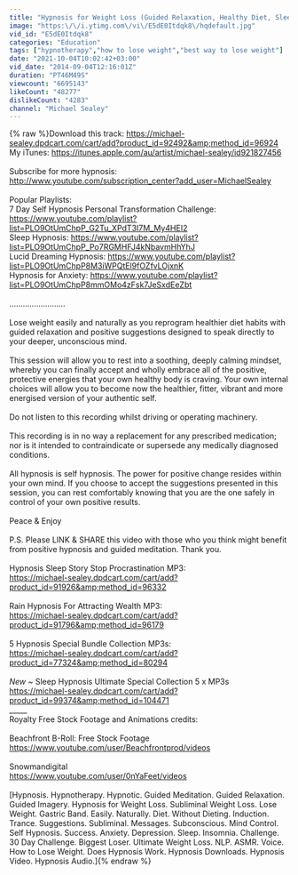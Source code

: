```yaml
---
title: "Hypnosis for Weight Loss (Guided Relaxation, Healthy Diet, Sleep & Motivation)"
image: "https:\/\/i.ytimg.com\/vi\/E5dE0Itdqk8\/hqdefault.jpg"
vid_id: "E5dE0Itdqk8"
categories: "Education"
tags: ["hypnotherapy","how to lose weight","best way to lose weight"]
date: "2021-10-04T10:02:42+03:00"
vid_date: "2014-09-04T12:16:01Z"
duration: "PT46M49S"
viewcount: "6695143"
likeCount: "48277"
dislikeCount: "4283"
channel: "Michael Sealey"
---
```

{% raw %}Download this track: <a rel="nofollow" target="blank" href="https://michael-sealey.dpdcart.com/cart/add?product_id=92492&amp;method_id=96924">https://michael-sealey.dpdcart.com/cart/add?product_id=92492&amp;method_id=96924</a><br />My iTunes: <a rel="nofollow" target="blank" href="https://itunes.apple.com/au/artist/michael-sealey/id921827456">https://itunes.apple.com/au/artist/michael-sealey/id921827456</a><br /><br />Subscribe for more hypnosis: <a rel="nofollow" target="blank" href="http://www.youtube.com/subscription_center?add_user=MichaelSealey">http://www.youtube.com/subscription_center?add_user=MichaelSealey</a><br /><br />Popular Playlists: <br />7 Day Self Hypnosis Personal Transformation Challenge: <a rel="nofollow" target="blank" href="https://www.youtube.com/playlist?list=PLO9OtUmChpP_G2Tu_XPdT3I7M_My4HEI2">https://www.youtube.com/playlist?list=PLO9OtUmChpP_G2Tu_XPdT3I7M_My4HEI2</a><br />Sleep Hypnosis: <a rel="nofollow" target="blank" href="https://www.youtube.com/playlist?list=PLO9OtUmChpP_Po7RGMHFJ4kNbavmHhYhJ">https://www.youtube.com/playlist?list=PLO9OtUmChpP_Po7RGMHFJ4kNbavmHhYhJ</a><br />Lucid Dreaming Hypnosis: <a rel="nofollow" target="blank" href="https://www.youtube.com/playlist?list=PLO9OtUmChpP8M3iWPQtEl9fOZfvLOjxnK">https://www.youtube.com/playlist?list=PLO9OtUmChpP8M3iWPQtEl9fOZfvLOjxnK</a><br />Hypnosis for Anxiety: <a rel="nofollow" target="blank" href="https://www.youtube.com/playlist?list=PLO9OtUmChpP8mmOMo4zFsk7JeSxdEeZbt">https://www.youtube.com/playlist?list=PLO9OtUmChpP8mmOMo4zFsk7JeSxdEeZbt</a><br /><br />.........................<br /><br />Lose weight easily and naturally as you reprogram healthier diet habits with guided relaxation and positive suggestions designed to speak directly to your deeper, unconscious mind.<br /><br />This session will allow you to rest into a soothing, deeply calming mindset, whereby you can finally accept and wholly embrace all of the positive, protective energies that your own healthy body is craving. Your own internal choices will allow you to become now the healthier, fitter, vibrant and more energised version of your authentic self. <br /><br />Do not listen to this recording whilst driving or operating machinery. <br /><br />This recording is in no way a replacement for any prescribed medication; nor is it intended to contraindicate or supersede any medically diagnosed conditions. <br /><br />All hypnosis is self hypnosis. The power for positive change resides within your own mind. If you choose to accept the suggestions presented in this session, you can rest comfortably knowing that you are the one safely in control of your own positive results.<br /><br />Peace &amp; Enjoy<br /><br />P.S. Please LINK &amp; SHARE this video with those who you think might benefit from positive hypnosis and guided meditation. Thank you.<br /><br />Hypnosis Sleep Story Stop Procrastination MP3:<br /><a rel="nofollow" target="blank" href="https://michael-sealey.dpdcart.com/cart/add?product_id=91926&amp;method_id=96332">https://michael-sealey.dpdcart.com/cart/add?product_id=91926&amp;method_id=96332</a><br /><br />Rain Hypnosis For Attracting Wealth MP3:<br /><a rel="nofollow" target="blank" href="https://michael-sealey.dpdcart.com/cart/add?product_id=91796&amp;method_id=96179">https://michael-sealey.dpdcart.com/cart/add?product_id=91796&amp;method_id=96179</a><br /><br />5 Hypnosis Special Bundle Collection MP3s:<br /><a rel="nofollow" target="blank" href="https://michael-sealey.dpdcart.com/cart/add?product_id=77324&amp;method_id=80294">https://michael-sealey.dpdcart.com/cart/add?product_id=77324&amp;method_id=80294</a><br /><br />*New* ~ Sleep Hypnosis Ultimate Special Collection 5 x MP3s<br /><a rel="nofollow" target="blank" href="https://michael-sealey.dpdcart.com/cart/add?product_id=99374&amp;method_id=104471">https://michael-sealey.dpdcart.com/cart/add?product_id=99374&amp;method_id=104471</a><br />_____<br />Royalty Free Stock Footage and Animations credits:<br /><br />Beachfront B-Roll: Free Stock Footage<br /><a rel="nofollow" target="blank" href="https://www.youtube.com/user/Beachfrontprod/videos">https://www.youtube.com/user/Beachfrontprod/videos</a><br /><br />Snowmandigital<br /><a rel="nofollow" target="blank" href="https://www.youtube.com/user/0nYaFeet/videos">https://www.youtube.com/user/0nYaFeet/videos</a><br /><br />[Hypnosis. Hypnotherapy. Hypnotic. Guided Meditation. Guided Relaxation. Guided Imagery. Hypnosis for Weight Loss. Subliminal Weight Loss. Lose Weight. Gastric Band. Easily. Naturally. Diet. Without Dieting. Induction. Trance. Suggestions. Subliminal. Messages. Subconscious. Mind Control. Self Hypnosis. Success. Anxiety. Depression. Sleep. Insomnia. Challenge. 30 Day Challenge. Biggest Loser. Ultimate Weight Loss. NLP. ASMR. Voice. How to Lose Weight. Does Hypnosis Work. Hypnosis Downloads. Hypnosis Video. Hypnosis Audio.]{% endraw %}
